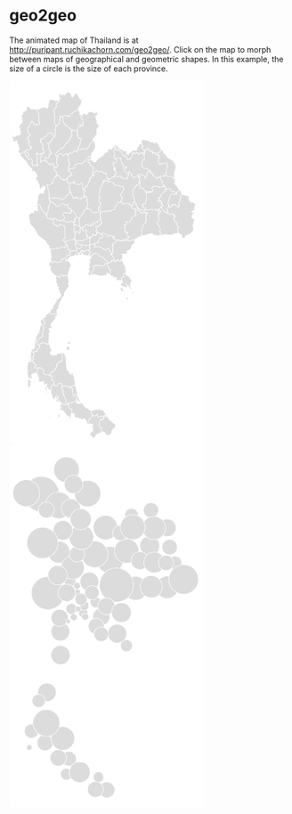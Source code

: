 # geo2geo

The animated map of Thailand is at http://puripant.ruchikachorn.com/geo2geo/. Click on the map to morph between maps of geographical and geometric shapes. In this example, the size of a circle is the size of each province.

<img src="geography.png" width="350"><img src="geometry.png" width="350">
